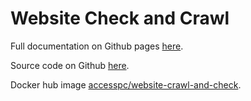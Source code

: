 # Website Check and Crawl

Full documentation on Github pages [here](https://accesspc.github.io/website-crawl-and-check/).

Source code on Github [here](https://github.com/accesspc/website-crawl-and-check).

Docker hub image [accesspc/website-crawl-and-check](https://hub.docker.com/r/accesspc/website-crawl-and-check).
